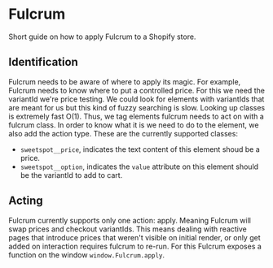# Fulcrum
Short guide on how to apply Fulcrum to a Shopify store.

## Identification
Fulcrum needs to be aware of where to apply its magic. For example, Fulcrum needs to know where to put a controlled price. For this we need the variantId we're price testing. We could look for elements with variantIds that are meant for us but this kind of fuzzy searching is slow. Looking up classes is extremely fast O(1). Thus, we tag elements fulcrum needs to act on with a fulcrum class. In order to know what it is we need to do to the element, we also add the action type. These are the currently supported classes:
* `sweetspot__price`, indicates the text content of this element shoud be a price.
* `sweetspot__option`, indicates the `value` attribute on this element should be the variantId to add to cart.

## Acting
Fulcrum currently supports only one action: apply. Meaning Fulcrum will swap prices and checkout variantIds. This means dealing with reactive pages that introduce prices that weren't visible on initial render, or only get added on interaction requires fulcrum to re-run. For this Fulcrum exposes a function on the window `window.Fulcrum.apply`.
